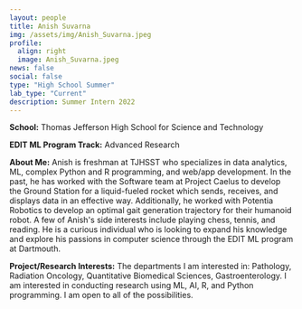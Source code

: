 ```yaml
---
layout: people
title: Anish Suvarna
img: /assets/img/Anish_Suvarna.jpeg
profile:
  align: right
  image: Anish_Suvarna.jpeg
news: false
social: false
type: "High School Summer"
lab_type: "Current"
description: Summer Intern 2022
---
```


**School:** Thomas Jefferson High School for Science and Technology

**EDIT ML Program Track:**
Advanced Research

**About Me:**
Anish is freshman at TJHSST who specializes in data analytics, ML, complex Python and R programming, and web/app development. In the past, he has worked with the Software team at Project Caelus to develop the Ground Station for a liquid-fueled rocket which sends, receives, and displays data in an effective way. Additionally, he worked with Potentia Robotics to develop an optimal gait generation trajectory for their humanoid robot. A few of Anish's side interests include playing chess, tennis, and reading. He is a curious individual who is looking to expand his knowledge and explore his passions in computer science through the EDIT ML program at Dartmouth.

**Project/Research Interests:**
The departments I am interested in: Pathology, Radiation Oncology, Quantitative Biomedical Sciences, Gastroenterology.
I am interested in conducting research using ML, AI, R, and Python programming. I am open to all of the possibilities.

